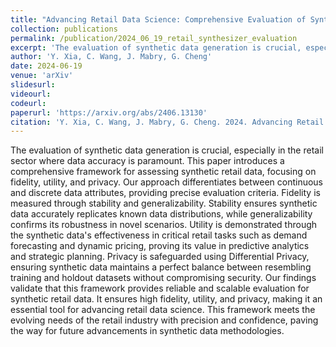 ```yaml
---
title: "Advancing Retail Data Science: Comprehensive Evaluation of Synthetic Data"
collection: publications
permalink: /publication/2024_06_19_retail_synthesizer_evaluation
excerpt: 'The evaluation of synthetic data generation is crucial, especially in the retail sector where data accuracy is paramount. This paper introduces a comprehensive framework for assessing synthetic retail data, focusing on fidelity, utility, and privacy. Our approach differentiates between continuous and discrete data attributes, providing precise evaluation criteria. Fidelity is measured through stability and generalizability. Stability ensures synthetic data accurately replicates known data distributions, while generalizability confirms its robustness in novel scenarios. Utility is demonstrated through the synthetic data's effectiveness in critical retail tasks such as demand forecasting and dynamic pricing, proving its value in predictive analytics and strategic planning. Privacy is safeguarded using Differential Privacy, ensuring synthetic data maintains a perfect balance between resembling training and holdout datasets without compromising security. Our findings validate that this framework provides reliable and scalable evaluation for synthetic retail data. It ensures high fidelity, utility, and privacy, making it an essential tool for advancing retail data science. This framework meets the evolving needs of the retail industry with precision and confidence, paving the way for future advancements in synthetic data methodologies.'
author: 'Y. Xia, C. Wang, J. Mabry, G. Cheng'
date: 2024-06-19
venue: 'arXiv'
slidesurl:
videourl:
codeurl: 
paperurl: 'https://arxiv.org/abs/2406.13130'
citation: 'Y. Xia, C. Wang, J. Mabry, G. Cheng. 2024. Advancing Retail Data Science: Comprehensive Evaluation of Synthetic Data. arXiv. https://arxiv.org/abs/2406.13130.'
---
```

The evaluation of synthetic data generation is crucial, especially in the retail sector where data accuracy is paramount. This paper introduces a comprehensive framework for assessing synthetic retail data, focusing on fidelity, utility, and privacy. Our approach differentiates between continuous and discrete data attributes, providing precise evaluation criteria. Fidelity is measured through stability and generalizability. Stability ensures synthetic data accurately replicates known data distributions, while generalizability confirms its robustness in novel scenarios. Utility is demonstrated through the synthetic data's effectiveness in critical retail tasks such as demand forecasting and dynamic pricing, proving its value in predictive analytics and strategic planning. Privacy is safeguarded using Differential Privacy, ensuring synthetic data maintains a perfect balance between resembling training and holdout datasets without compromising security. Our findings validate that this framework provides reliable and scalable evaluation for synthetic retail data. It ensures high fidelity, utility, and privacy, making it an essential tool for advancing retail data science. This framework meets the evolving needs of the retail industry with precision and confidence, paving the way for future advancements in synthetic data methodologies.
